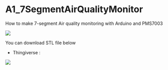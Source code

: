 # A1_7SegmentAirQualityMonitor
How to make 7-segment Air quality monitoring with Arduino and PMS7003

<img src="https://user-images.githubusercontent.com/50730409/57911217-1999a900-78c2-11e9-8fec-cce39e899ba5.png">






You can download STL file below
* Thingiverse : 


<img src="https://user-images.githubusercontent.com/50730409/57911705-6b8efe80-78c3-11e9-9fcd-86ed8009a93c.png">

